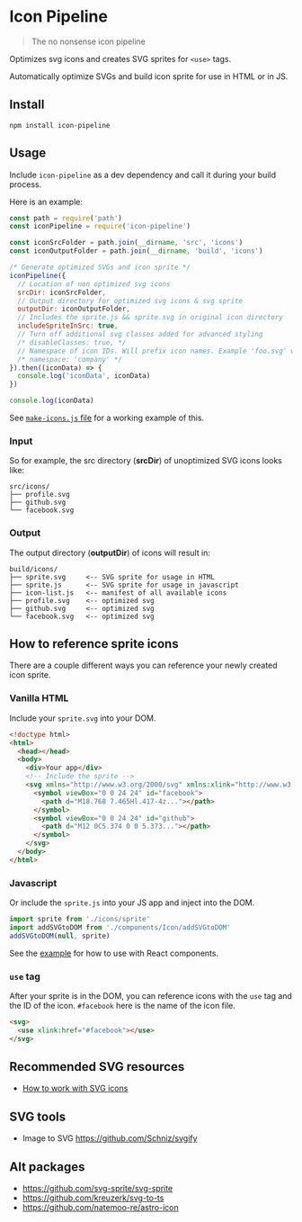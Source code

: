 # Icon Pipeline

> The no nonsense icon pipeline

Optimizes svg icons and creates SVG sprites for `<use>` tags.

Automatically optimize SVGs and build icon sprite for use in HTML or in JS.

## Install

```
npm install icon-pipeline
```

## Usage

Include `icon-pipeline` as a dev dependency and call it during your build process.

Here is an example:

```js
const path = require('path')
const iconPipeline = require('icon-pipeline')

const iconSrcFolder = path.join(__dirname, 'src', 'icons')
const iconOutputFolder = path.join(__dirname, 'build', 'icons')

/* Generate optimized SVGs and icon sprite */
iconPipeline({
  // Location of non optimized svg icons
  srcDir: iconSrcFolder,
  // Output directory for optimized svg icons & svg sprite
  outputDir: iconOutputFolder,
  // Includes the sprite.js && sprite.svg in original icon directory
  includeSpriteInSrc: true,
  // Turn off additional svg classes added for advanced styling
  /* disableClasses: true, */
  // Namespace of icon IDs. Will prefix icon names. Example 'foo.svg' will become 'company-foo'
  /* namespace: 'company' */
}).then((iconData) => {
  console.log('iconData', iconData)
})

console.log(iconData)
```

See [`make-icons.js` file](/example) for a working example of this.

### Input

So for example, the src directory (**srcDir**) of unoptimized SVG icons looks like:

```
src/icons/
├── profile.svg
├── github.svg
└── facebook.svg
```

### Output 

The output directory (**outputDir**) of icons will result in:

```
build/icons/
├── sprite.svg     <-- SVG sprite for usage in HTML
├── sprite.js      <-- SVG sprite for usage in javascript
├── icon-list.js   <-- manifest of all available icons
├── profile.svg    <-- optimized svg
├── github.svg     <-- optimized svg
└── facebook.svg   <-- optimized svg
```

## How to reference sprite icons

There are a couple different ways you can reference your newly created icon sprite.

### Vanilla HTML

Include your `sprite.svg` into your DOM.

```html
<!doctype html>
<html>
  <head></head>
  <body>
    <div>Your app</div>
    <!-- Include the sprite -->
    <svg xmlns="http://www.w3.org/2000/svg" xmlns:xlink="http://www.w3.org/1999/xlink" style="position:absolute; width: 0; height: 0">
      <symbol viewBox="0 0 24 24" id="facebook">
        <path d="M18.768 7.465Hl.417-4z..."></path>
      </symbol>
      <symbol viewBox="0 0 24 24" id="github">
        <path d="M12 0C5.374 0 0 5.373..."></path>
      </symbol>
    </svg>
  </body>
</html>
```

### Javascript

Or include the `sprite.js` into your JS app and inject into the DOM.

```js
import sprite from './icons/sprite'
import addSVGtoDOM from './components/Icon/addSVGtoDOM'
addSVGtoDOM(null, sprite)
```

See the [example](/example) for how to use with React components.

### `use` tag

After your sprite is in the DOM, you can reference icons with the `use` tag and the ID of the icon. `#facebook` here is the name of the icon file.

```html
<svg>
  <use xlink:href="#facebook"></use>
</svg>
```

## Recommended SVG resources

- [How to work with SVG icons](https://fvsch.com/svg-icons/)

## SVG tools

- Image to SVG https://github.com/Schniz/svgify

## Alt packages

- https://github.com/svg-sprite/svg-sprite
- https://github.com/kreuzerk/svg-to-ts
- https://github.com/natemoo-re/astro-icon
